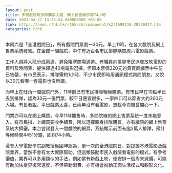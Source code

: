 ```yaml
---
layout: post
title: 多間戲院現排隊購票人龍　網上預售顯示等74小時
date: 2023-04-27 13:25:54.000000000 +08:00
link: https://news.rthk.hk/rthk/ch/component/k2/1698116-20230427.htm
categories: rthk
---
```


本周六是「全港戲院日」，所有戲院門票劃一30元，早上11時，在各大戲院及網上售票系統發售。在金鐘一間戲院，中午有近百名市民排隊購買周六電影戲票。

工作人員將人龍分成兩邊，避免阻塞商場通道。有職員向排隊市民派發放映電影的資料及時間表，提供超過40場電影選擇，但原本票價320元的貴賓廳戲票中午前已售罄。有市民表示，排隊需約1小時，不少市民即時用通訊程式詢問朋友，又說以30元看哪一套電影也沒所謂。

而早上在旺角一間戲院門外，11時前已有市民排隊輪候購票。有市民早在10點半已去到排隊，認為30元一張門票，較平日便宜很多，一家四口可以節省大約300元入場。有長者說，平日戲票太貴，已兩年沒有看電影，想趁今次機會開心一下。

門票亦可以在網上購買，今早11時開售時，多間院線的網上售票系統一度未能登入。有市民指，上網買要收手續費，所以選擇親身排隊購買。亦有戲院的網上售票系統大擠塞。本台嘗試登入一間戲院的網頁，系統顯示前面有逾2萬人排隊，預計等候時間4451分鐘，即約74小時。

浸會大學電影學院副教授吳國坤認為，單一次的全港戲院日，對提振本港電影及戲院業界，當然不會有太大實際幫助，但這類鼓勵市民入戲院看電影的模式，有參考價值，業界可以多用類似的手法，例如當有新戲上映，便安排一個周末減價，可能有助加快業界復常速度，不但帶動消費，亦有機會推動正面生活模式和觀影文化。
